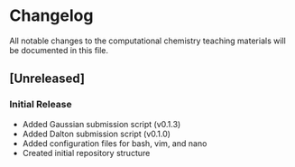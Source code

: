 # Changelog

All notable changes to the computational chemistry teaching materials will be documented in this file.

## [Unreleased]

### Initial Release
- Added Gaussian submission script (v0.1.3)
- Added Dalton submission script (v0.1.0)
- Added configuration files for bash, vim, and nano
- Created initial repository structure
